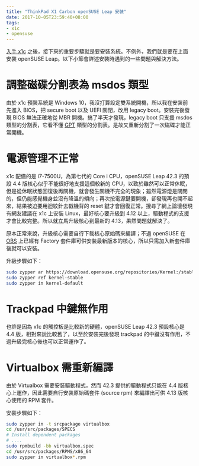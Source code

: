 ```yaml
---
title: "ThinkPad X1 Carbon openSUSE Leap 安裝"
date: 2017-10-05T23:59:40+08:00
tags:
- x1c
- opensuse
---
```


[入手 x1c](../x1c-gen5) 之後，接下來的重要步驟就是要安裝系統。不例外，我們就是要在上面安裝 openSUSE Leap。以下小節會詳述安裝時遇到的一些問題與解決方法。

# 調整磁碟分割表為 msdos 類型
由於 x1c 預裝系統是 Windows 10，我沒打算設定雙系統開機，所以我在安裝前先進入 BIOS，把 secure boot 以及 UEFI 關閉，改用
legacy boot。安裝完後發現 BIOS 無法正確地從 MBR 開機。搞了半天才發現，legacy boot 只支援 msdos 類型的分割表，它看不懂
[GPT][1] 類型的分割表。是故又重新分割了一次磁碟才能正常開機。

# 電源管理不正常
x1c 配備的是 i7-7500U，為第七代的 Core i CPU，openSUSE Leap 42.3 的預設 4.4 版核心似乎不能很好地支援這個較新的 CPU，以致於雖然可以正常休眠，但是從休眠狀態回復後再關機，就會發生關機不完全的現象；雖然電源燈是關閉的，但仍能感覺機身並沒有降溫的傾向；再次按電源鍵要開機，卻發現再也開不起來，結果被迫要用迴紋針去戳機背的 reset 鍵才會回復正常。搜尋了網上論壇發現有網友建議在 x1c 上安裝 Linux，最好核心要升級到 4.12 以上，驅動程式的支援才會比較完整。所以就立馬升級核心到最新的 4.13，果然問題就解決了。

原本正常來說，升級核心需要自行下載核心原始碼來編譯；不過 openSUSE 在 [OBS][2] 上已經有 Factory 套件庫可供安裝最新版本的核心，所以只需加入新套件庫後就可以安裝。

升級步驟如下：
~~~bash
sudo zypper ar https://download.opensuse.org/repositories/Kernel:/stable/standard/ kernel-stable
sudo zypper ref kernel-stable
sudo zypper in kernel-default
~~~

# Trackpad 中鍵無作用
也許是因為 x1c 的觸控板是比較新的硬體，openSUSE Leap 42.3 預設核心是 4.4 版，相對來說比較舊了，以至於安裝完後發現 trackpad
的中鍵沒有作用，不過升級完核心後也可以正常運作了。

# Virtualbox 需重新編譯
由於 Virtualbox 需要安裝驅動程式，然而 42.3 提供的驅動程式只能在 4.4 版核心上運作，因此需要自行安裝原始碼套件
(source rpm) 來編譯出可供 4.13 版核心使用的 RPM 套件。

安裝步驟如下：
~~~bash
sudo zypper in -t srcpackage virtualbox
cd /usr/src/packages/SPECS
# Install dependent packages
# ....
sudo rpmbuild -bb virtualbox.spec
cd /usr/src/packages/RPMS/x86_64
sudo zypper in virtualbox*.rpm
~~~

[1]: https://zh.wikipedia.org/zh-tw/GUID%E7%A3%81%E7%A2%9F%E5%88%86%E5%89%B2%E8%A1%A8
[2]: https://build.opensuse.org/project/show/Kernel:stable
